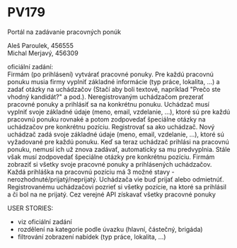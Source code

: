 # PV179
Portál na zadávanie pracovných ponúk

Aleš Paroulek, 456555  
Michal Merjavý, 456309

oficiální zadání:  
Firmám (po prihlásení) vytvárať pracovné ponuky. Pre každú pracovnú ponuku musia firmy vyplniť základné informácie (typ práce, lokalita, ...) a zadať otázky na uchádzačov (Stačí aby boli textové, napríklad "Prečo ste vhodný kandidát?" a pod.).
Neregistrovaným uchádzačom prezerať pracovné ponuky a prihlásiť sa na konkrétnu ponuku.
Uchádzač musí vyplniť svoje základné údaje (meno, email, vzdelanie, ...), ktoré sú pre každú pracovnú ponuku rovnaké a potom zodpovedať špeciálne otázky na uchádzačov pre konkrétnu pozíciu.
Registrovať sa ako uchádzač. Nový uchádzač zadá svoje základné údaje (meno, email, vzdelanie, ...), ktoré sú vyžadované pre každú ponuku. Keď sa teraz uchádzač prihlási na pracovnú ponuku, nemusí ich už znova zadávať, automaticky sa mu predvyplnia. Stále však musí zodpovedať špeciálne otázky pre konkrétnu pozíciu.
Firmám zobraziť si všetky svoje pracovné ponuky a prihlásených uchádzačov. Každá prihláška na pracovnú pozíciu má 3 možné stavy - nerozhodnuté/prijatý/neprijatý. Uchádzača vie buď prijať alebo odmietnúť.
Registrovanému uchádzačovi pozrieť si všetky pozície, na ktoré sa prihlásil a či bol na ne prijatý.
Cez verejné API získavať všetky pracovné ponuky

USER STORIES:
- viz oficiální zadání
- rozdělení na kategorie podle úvazku (hlavní, částečný, brigáda)
- filtrování zobrazení nabídek (typ práce, lokalita, ...)
